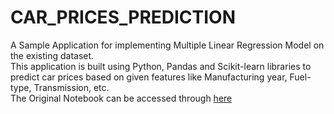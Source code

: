 # CAR_PRICES_PREDICTION

A Sample Application for implementing Multiple Linear Regression Model on the existing dataset.<br>
This application is built using Python, Pandas and Scikit-learn libraries to predict car prices based on given features like Manufacturing year, Fuel-type, Transmission, etc.<br>
The Original Notebook can be accessed through <a href="https://colab.research.google.com/drive/1pKeTeQ0-ALBivDD3UO0Q2H7GwtWZrjgO?usp=sharing">here</a><br>